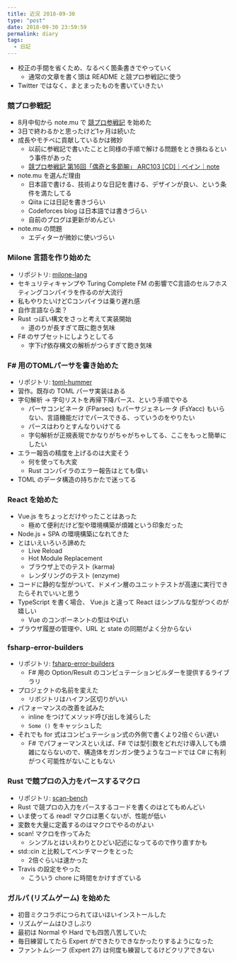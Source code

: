 ```yaml
---
title: 近況 2018-09-30
type: "post"
date: 2018-09-30 23:59:59
permalink: diary
tags:
  - 日記
---
```


- 校正の手間を省くため、なるべく箇条書きでやっていく
    - 通常の文章を書く頭は README と競プロ参戦記に使う
- Twitter ではなく、まとまったものを書いていきたい

<!--more-->

### 競プロ参戦記

- 8月中旬から note.mu で [競プロ参戦記](https://note.mu/vain0x/m/m9aa8513f4e97) を始めた
- 3日で終わるかと思ったけど1ヶ月は続いた
- 成長やモチベに貢献しているかは微妙
    - 以前に参戦記で書いたことと同様の手順で解ける問題をとき損ねるという事件があった
    - [競プロ参戦記 第16回「偶奇と多節腕」 ARC103 \[CD\]｜ベイン｜note](https://note.mu/vain0x/n/n556db26bb3a8)
- note.mu を選んだ理由
    - 日本語で書ける、技術よりな日記を書ける、デザインが良い、という条件を満たしてる
    - Qiita には日記を書きづらい
    - Codeforces blog は日本語では書きづらい
    - 自前のブログは更新がめんどい
- note.mu の問題
    - エディターが微妙に使いづらい

### Milone 言語を作り始めた

- リポジトリ: [milone-lang](https://github.com/vain0x/milone-lang)
- セキュリティキャンプや Turing Complete FM の影響でC言語のセルフホスティングコンパイラを作るのが大流行
- 私もやりたいけどCコンパイラは乗り遅れ感
- 自作言語なら楽？
- Rust っぽい構文をさっと考えて実装開始
    - 道のりが長すぎて既に飽き気味
- F# のサブセットにしようとしてる
    - 字下げ依存構文の解析がつらすぎて飽き気味

### F# 用のTOMLパーサを書き始めた

- リポジトリ: [toml-hummer](https://github.com/vain0x/toml-hummer)
- 習作。既存の TOML パーサ実装はある
- 字句解析 → 字句リストを再帰下降パース、という手順でやる
    - パーサコンビネータ (FParsec) もパーサジェネレータ (FsYacc) もいらない、言語機能だけでパースできる、っていうのをやりたい
    - パースはわりとすんなりいけてる
    - 字句解析が正規表現でかなりがちゃがちゃしてる、ここをもっと簡単にしたい
- エラー報告の精度を上げるのは大変そう
    - 何を使っても大変
    - Rust コンパイラのエラー報告はとても偉い
- TOML のデータ構造の持ちかたで迷ってる

### React を始めた

- Vue.js をちょっとだけやったことはあった
    - 極めて便利だけど型や環境構築が煩雑という印象だった
- Node.js + SPA の環境構築になれてきた
- とはいえいろいろ諦めた
    - Live Reload
    - Hot Module Replacement
    - ブラウザ上でのテスト (karma)
    - レンダリングのテスト (enzyme)
- コードに静的な型がついて、ドメイン層のユニットテストが高速に実行できたらそれでいいと思う
- TypeScript を書く場合、 Vue.js と違って React はシンプルな型がつくのが嬉しい
    - Vue のコンポーネントの型はやばい
- ブラウザ履歴の管理や、URL と state の同期がよく分からない

### fsharp-error-builders

- リポジトリ: [fsharp-error-builders](https://github.com/vain0x/fsharp-error-builders)
    - F# 用の Option/Result のコンピュテーションビルダーを提供するライブラリ
- プロジェクトの名前を変えた
    - リポジトリはハイフン区切りがいい
- パフォーマンスの改善を試みた
    - inline をつけてメソッド呼び出しを減らした
    - `Some ()` をキャッシュした
- それでも for 式はコンピュテーション式の外側で書くより2倍ぐらい遅い
    - F# でパフォーマンスといえば、F# では型引数をどれだけ導入しても煩雑にならないので、構造体をガンガン使うようなコードでは C# に有利がつく可能性がないこともない

### Rust で競プロの入力をパースするマクロ

- リポジトリ: [scan-bench](https://github.com/vain0x/scan-bench)
- Rust で競プロの入力をパースするコードを書くのはとてもめんどい
- いま使ってる read! マクロは悪くないが、性能が低い
- 変数を大量に定義するのはマクロでやるのがよい
- scan! マクロを作ってみた
    - シンプルとはいえわりとひどい記述になってるので作り直すかも
- std::cin と比較してベンチマークをとった
    - 2倍ぐらいは速かった
- Travis の設定をやった
    - こういう chore に時間をかけすぎている

### ガルパ (リズムゲーム) を始めた

- 初音ミクコラボにつられてほいほいインストールした
- リズムゲームはひさしぶり
- 最初は Normal や Hard でも四苦八苦していた
- 毎日練習してたら Expert ができたりできなかったりするようになった
- ファントムシーフ (Expert 27) は何度も練習してるけどクリアできない
